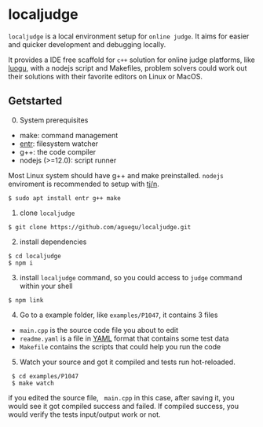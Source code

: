 localjudge
===

`localjudge` is a local environment setup for `online judge`. It aims for easier and quicker development and debugging locally.

It provides a IDE free scaffold for `c++` solution for online judge platforms, like [luogu](https://www.luogu.com.cn), with a nodejs script and Makefiles, problem solvers could work out their solutions with their favorite editors on Linux or MacOS.




Getstarted
---

0. System prerequisites

  * make: command management
  * [entr](http://eradman.com/entrproject/): filesystem watcher
  * g++: the code compiler
  * nodejs (>=12.0): script runner

  Most Linux system should have g++ and make preinstalled. `nodejs` enviroment is recommended to setup with [tj/n](https://github.com/tj/n).
  ```
  $ sudo apt install entr g++ make
  ```

1. clone `localjudge`

```
$ git clone https://github.com/aguegu/localjudge.git
```

2. install dependencies

```
$ cd localjudge
$ npm i
```

3. install `localjudge` command, so you could access to `judge` command within your shell

```
$ npm link
```

4. Go to a example folder, like `examples/P1047`, it contains 3 files

  * `main.cpp` is the source code file you about to edit
  * `readme.yaml` is a file in [YAML](https://yaml.org/) format that contains some test data
  * `Makefile` contains the scripts that could help you run the code

5. Watch your source and got it compiled and tests run hot-reloaded.

```
 $ cd examples/P1047
 $ make watch
```

  if you edited the source file, ` main.cpp` in this case, after saving it, you would see it got compiled success and failed. If compiled success, you would verify the tests input/output work or not.

